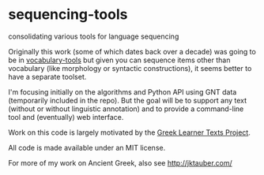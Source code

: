 # sequencing-tools

consolidating various tools for language sequencing

Originally this work (some of which dates back over a decade) was going to be in [vocabulary-tools](https://github.com/jtauber/vocabulary-tools) but given you can sequence items other than vocabulary (like morphology or syntactic
constructions), it seems better to have a separate toolset.

I'm focusing initially on the algorithms and Python API using GNT data (temporarily included in the repo). But the goal will be to support any text (without or without linguistic annotation) and to provide a command-line tool and (eventually) web interface.

Work on this code is largely motivated by the [Greek Learner Texts Project](https://greek-learner-texts.org).

All code is made available under an MIT license.

For more of my work on Ancient Greek, also see <http://jktauber.com/>